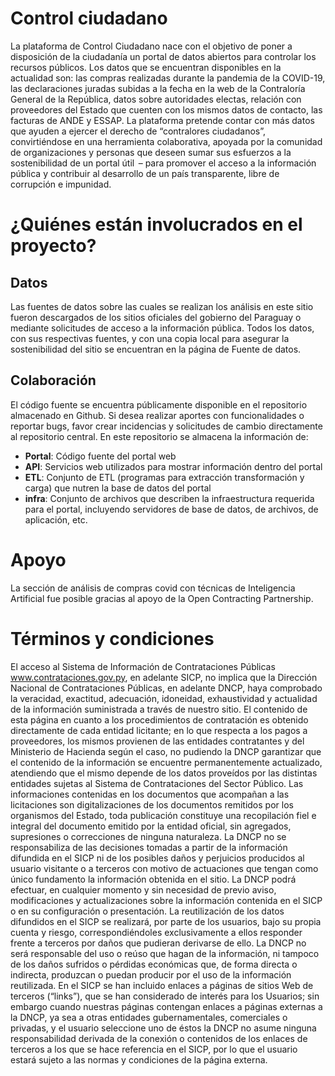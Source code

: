 

# Control ciudadano

La plataforma de Control Ciudadano nace con el objetivo de poner a disposición
de la ciudadanía un portal de datos abiertos para controlar los recursos
públicos. Los datos que se encuentran disponibles en la actualidad son: las
compras realizadas durante la pandemia de la COVID-19, las declaraciones
juradas subidas a la fecha en la web de la Contraloría General de la República,
datos sobre autoridades electas, relación con proveedores del Estado que
cuenten con los mismos datos de contacto, las facturas de ANDE y ESSAP. La
plataforma pretende contar con más datos que ayuden a ejercer el derecho de
“contralores ciudadanos”, convirtiéndose en una herramienta colaborativa,
apoyada por la comunidad de organizaciones y personas que deseen sumar sus
esfuerzos a la sostenibilidad de un portal útil  – para promover el acceso a la
información pública y contribuir al desarrollo de un país transparente, libre
de corrupción e impunidad.

# ¿Quiénes están involucrados en el proyecto?

## Datos

Las fuentes de datos sobre las cuales se realizan los análisis en este sitio
fueron descargados de los sitios oficiales del gobierno del Paraguay o mediante
solicitudes de acceso a la información pública. Todos los datos, con sus
respectivas fuentes, y con una copia local para asegurar la sostenibilidad del
sitio se encuentran en la página de Fuente de datos.

## Colaboración

El código fuente se encuentra públicamente disponible en el repositorio
almacenado en Github. Si desea realizar aportes con funcionalidades o reportar
bugs, favor crear incidencias y solicitudes de cambio directamente al
repositorio central. En este repositorio se almacena la información de:

* **Portal**: Código fuente del portal web
* **API**: Servicios web utilizados para mostrar información dentro del portal
* **ETL**: Conjunto de ETL (programas para extracción transformación y carga)
  que nutren la base de datos del portal
* **infra**: Conjunto de archivos que describen la infraestructura requerida
  para el portal, incluyendo servidores de base de datos, de archivos, de
  aplicación, etc.

# Apoyo

La sección de análisis de compras covid con técnicas de Inteligencia Artificial
fue posible gracias al apoyo de la Open Contracting Partnership.

# Términos y condiciones

El acceso al Sistema de Información de Contrataciones Públicas
www.contrataciones.gov.py, en adelante SICP, no implica que la Dirección
Nacional de Contrataciones Públicas, en adelante DNCP, haya comprobado la
veracidad, exactitud, adecuación, idoneidad, exhaustividad y actualidad de la
información suministrada a través de nuestro sitio. El contenido de esta página
en cuanto a los procedimientos de contratación es obtenido directamente de cada
entidad licitante; en lo que respecta a los pagos a proveedores, los mismos
provienen de las entidades contratantes y del Ministerio de Hacienda según el
caso, no pudiendo la DNCP garantizar que el contenido de la información se
encuentre permanentemente actualizado, atendiendo que el mismo depende de los
datos proveídos por las distintas entidades sujetas al Sistema de
Contrataciones del Sector Público. Las informaciones contenidas en los
documentos que acompañan a las licitaciones son digitalizaciones de los
documentos remitidos por los organismos del Estado, toda publicación constituye
una recopilación fiel e integral del documento emitido por la entidad oficial,
sin agregados, supresiones o correcciones de ninguna naturaleza. La DNCP no se
responsabiliza de las decisiones tomadas a partir de la información difundida
en el SICP ni de los posibles daños y perjuicios producidos al usuario
visitante o a terceros con motivo de actuaciones que tengan como único
fundamento la información obtenida en el sitio. La DNCP podrá efectuar, en
cualquier momento y sin necesidad de previo aviso, modificaciones y
actualizaciones sobre la información contenida en el SICP o en su configuración
o presentación. La reutilización de los datos difundidos en el SICP se
realizará, por parte de los usuarios, bajo su propia cuenta y riesgo,
correspondiéndoles exclusivamente a ellos responder frente a terceros por daños
que pudieran derivarse de ello. La DNCP no será responsable del uso o reúso que
hagan de la información, ni tampoco de los daños sufridos o pérdidas económicas
que, de forma directa o indirecta, produzcan o puedan producir por el uso de la
información reutilizada. En el SICP se han incluido enlaces a páginas de sitios
Web de terceros (“links”), que se han considerado de interés para los Usuarios;
sin embargo cuando nuestras páginas contengan enlaces a páginas externas a la
DNCP, ya sea a otras entidades gubernamentales, comerciales o privadas, y el
usuario seleccione uno de éstos la DNCP no asume ninguna responsabilidad
derivada de la conexión o contenidos de los enlaces de terceros a los que se
hace referencia en el SICP, por lo que el usuario estará sujeto a las normas y
condiciones de la página externa.


